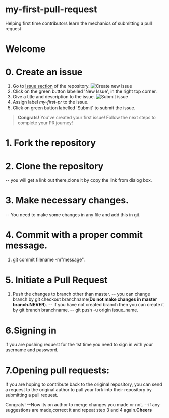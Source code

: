 # my-first-pull-request
Helping first time contributors learn the mechanics of submitting a pull request


# Welcome

# 0. Create an issue
1. Go to [Issue section](https://github.com/sushant-j/my-first-pull-request/issues) of the repository.
![Create new issue](https://raw.githubusercontent.com/sushant-j/my-first-pull-request/master/images/DEMO%20-%2001.png)
2. Click on the green button labelled 'New Issue', in the right top corner.
3. Give a title and description to the issue. 
![Submit issue](https://raw.githubusercontent.com/sushant-j/my-first-pull-request/master/images/DEMO%20-%2002.png)
1. Assign label _my-first-pr_ to the issue. 
1. Click on green button labelled 'Submit' to submit the issue.    
 
> **Congrats!** You've created your first issue! Follow the next steps to complete your PR journey! 

# 1. Fork the repository


# 2. Clone the repository
   -- you will get a link out there,clone it by copy the link from dialog box.


# 3. Make necessary changes.
   -- You need to make some changes in any file and add this in git.

# 4. Commit with a proper commit message.
1. git commit filename -m"message".
 
# 5. Initiate a Pull Request
   1. Push the changes to branch other than master.
   	-- you can change branch by git checkout branchname(<b>Do not make changes in master branch.NEVER</b>).	
  	-- if you have not created branch then you can create it by git branch branchname.
 	-- git push -u origin issue_name.


 # 6.Signing in
  if you are pushing request for the 1st time you need to sign in with your username and password.

 # 7.Opening pull requests:
  If you are hoping to contribute back to the original repository, you can send a request to the original author to pull your fork into their repository by submitting a pull request.

  Congrats!
  --Now its on author to merge changes you made or not.
  --if any suggestions are made,correct it and repeat step 3 and 4 again.<b>Cheers</b>
 

  

